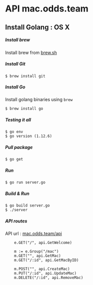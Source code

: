 # API mac.odds.team

## Install Golang : OS X

##### Install brew

Install brew from [brew.sh](http://brew.sh/)

##### Install Git

```
$ brew install git 
```

##### Install Go

Install golang binaries using `brew`

```
$ brew install go
```

##### Testing it all

```
$ go env
$ go version (1.12.6)
```

##### Pull package

```
$ go get
```

##### Run

```
$ go run server.go
```

##### Build & Run

```
$ go build server.go
$ ./server
```

##### API routes

API url : [mac.odds.team/api](http://mac.odds.team/api)

```
	e.GET("/", api.GetWelcome)

	m := e.Group("/mac")
	m.GET("", api.GetMac)
	m.GET("/:id", api.GetMacByID)
	
	m.POST("", api.CreateMac)
	m.PUT("/:id", api.UpdateMac)
	m.DELETE("/:id", api.RemoveMac)
```